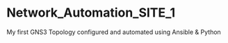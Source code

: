# Network_Automation_SITE_1
My first GNS3 Topology configured and automated using Ansible &amp; Python
